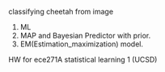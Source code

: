 classifying cheetah from image 

1. ML
2. MAP and Bayesian Predictor with prior.
3. EM(Estimation_maximization) model.

HW for ece271A statistical learning 1 (UCSD)